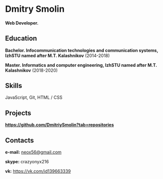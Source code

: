 Dmitry Smolin
======
#### Web Developer.

Education
---------
**Bachelor. Infocommunication technologies and communication systems, IzhSTU named after M.T. Kalashnikov** (2014-2018)

**Master. Informatics and computer engineering, IzhSTU named after M.T. Kalashnikov** (2018-2020)

Skills
------
JavaScript, Git, HTML / CSS

Projects
------
**https://github.com/DmitriySmolin?tab=repositories**

Contacts
------
**e-mail:**  neox56@gmail.com

**skype:** crazyonyx216

**vk:** https://vk.com/id139663339